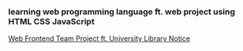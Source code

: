 <h3>learning web programming language ft. web project using HTML CSS JavaScript</h3>
<a href="https://awrion3.github.io/learnWeb_Frontend/">Web Frontend Team Project ft. University Library Notice</a>
